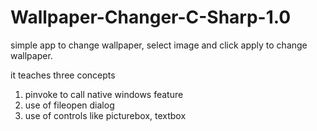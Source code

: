 # Wallpaper-Changer-C-Sharp-1.0
simple app to change wallpaper, select image and click apply to change wallpaper.

it teaches three concepts
1. pinvoke to call native windows feature
2. use of fileopen dialog
3. use of controls like picturebox, textbox

